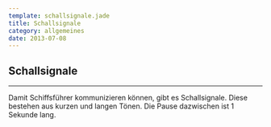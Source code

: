 ```yaml
---
template: schallsignale.jade
title: Schallsignale
category: allgemeines
date: 2013-07-08
---
```


## Schallsignale
----------------

Damit Schiffsführer kommunizieren können, gibt es Schallsignale.
Diese bestehen aus kurzen und langen Tönen. Die Pause dazwischen ist 1 Sekunde lang.